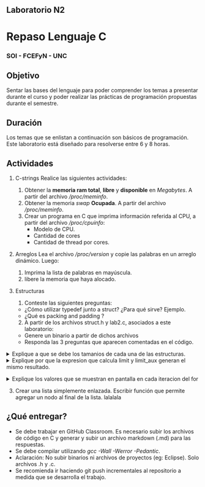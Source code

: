 ## Laboratorio N2
# Repaso Lenguaje C
### SOI - FCEFyN - UNC


## Objetivo
Sentar las bases del lenguaje para poder comprender los temas a presentar durante el curso y poder realizar las prácticas de programación propuestas durante el semestre.


## Duración
Los temas que se enlistan a continuación son básicos de programación. Este laboratorio está diseñado para resolverse entre 6 y 8 horas.


## Actividades
1. C-strings
Realice las siguientes actividades:
   1. Obtener la **memoria ram total**, **libre** y **disponible** en *Megabytes*. A partir del archivo */proc/meminfo*. 
   1. Obtener la memoria *swap* **Ocupada**. A partir del archivo */proc/meminfo*.
   1. Crear un programa en C que imprima información referida al CPU, a partir del archivo */proc/cpuinfo*:
       - Modelo de CPU.
       - Cantidad de cores 
       - Cantidad de thread por cores.

3. Arreglos
Lea el archivo */proc/version* y copie las palabras en un arreglo dinámico.
Luego:
   1. Imprima la lista de palabras en mayúscula. 
   2. libere la memoria que haya alocado.

4. Estructuras

   1. Conteste las siguientes preguntas:
     - ¿Cómo utilizar typedef junto a struct? ¿Para qué sirve? Ejemplo.
     - ¿Qué es packing and padding ?

   2. A partir de los archivos struct.h y lab2.c, asociados a este laboratorio:
     - Genere un binario a partir de dichos archivos
     - Responda las 3 preguntas que aparecen comentadas en el código.
   

<details><summary> Explique a que se debe los tamanios de cada una de las estructuras.</summary>

   Para poder explicar a que se deben los tamaños de cada una de las estructuras tenemos en cuenta 3 cosas, el tipo de dato que almacena, el orden en que lo hace y si se está o no usando padding.

   > Padding : Cuando se añaden bytes de memoria vacios entre los datos almacenados para alinear la información en memoria y que está sea de más simple acceso para el sistema.

   ### Tamaño de los disintos tipos de datos utilizados en estas estructuras.

   char → 1 byte

   short int → 2 bytes

   unsigned short int → 2 bytes

   int → 4 bytes

   long unsigned int → 8 bytes

   ### Orden de las estructuras

   <details><summary>BaseData</summary>

   - 4 bytes  
   
     char | char | null | null

   - 8 bytes
  
      int | int | int | int
  
   - 12 bytes
  
      unsigned short int | unsigned short int | char | null
  
  - 16 bytes
  
      unsigned short int | unsigned short int | char (Array) | char (Array)

   - 20 bytes
  
      char (Array) | null | null | null
    </details>

   <details><summary>ReorderData</summary>

   - 4 bytes
   
      char | char | null | null

   - 8 bytes
   
      int | int | int | int
   
   - 12 bytes
   
      unsgined short | unsigned short | unsigned short |unsigned short

   - 16 bytes      
 
      char | char (Array) | char (Array) | char (Array)
     </details>       

   > Comparando esta estructura con la anterior podemos como ver que a pesar de tener la misma cantidad y tipo de datos, el hecho de haberlos ordenado de tal forma que el padding sea mínimo nos permite ocupar menos espacio en memoria.

   <details><summary>ExtendedData</summary>

   - 4 bytes

      long unsigned int | long unsigned int | long unsigned int | long unsigned int
   
   - 8 bytes
      
      long unsigned int | long unsigned int | long unsigned int | long unsigned int
   
   - 12 bytes
   
      char | char | unsigned short int | unsigned short int

   - 16 bytes
   
      int | int | int | int

   - 20 bytes

      unsgined short | unsigned short | unsigned short |unsigned short

   - 24 bytes
   
      char | char (Array) | char (Array) | char (Array)
   </details>
       
   > Aquí se agregó un dato, por lo que ocupa bastante más espacio en memoria pero es muy eficiente ya que se acomoda de tal forma que no se necesita ningún padding.

   <details><summary>BaseDataPacked</summary>

   - 4 bytes

      char | char | int | int

   - 8 bytes

      int | int | unsigned short int | unsigned short int

   - 12 bytes
   
      char | unsigned short int | unsigned short int | char (Array)

   - 14 bytes
   
      char (Array) | char (Array) | 
      </details>
   
   > Al definir la estructura BaseDataPacked con el atributo Packed lo que sucede es que no se añaden los espacios vacíos Padding, como se explicó al prinicipio. Si no que en cambio un dato se almacena a continuación de otro aunque quede cortado. Algo que se ve claramente pasa con el dato int.
</details>
   
<details><summary> Explique por que la expresion que calcula limit y limit_aux generan el mismo resultado.</summary>

   Ambas devuelven el mismo resultado ya que están apuntando al mismo espacio en memoria, sin embargo es importante aclarar que no lo están haciendo de la misma forma, para entender esto explicaremos que es lo que hace cada línea.

   ### limit

   ```c
   char *limit = ((char *) &data + sizeof(BaseData)); 
   ```

   En este caso lo que sucede es que a la dirección de la variable data (variable que contiene una estructura de tipo BaseData) le sumamos el tamaño que posee la estructura BaseData.

   ### limit_aux

   ```c
   char *limit_aux =(char *) (&data +1);
   ```

   En este caso en limit_aux almacenamos la dirección de la variable data más el espacio equivalente a 1 ves el tamaño del tipo de dato que almacena data (en este caso es una estructura BaseData).

   ### Conclusión

   Si bien las formas en que  se llega  a tener la dirección de memoria almcenada es distinta, lo que sucede es que ambas variables obtienen el mismo valor.

   Para que quede claro esto no sería así en caso de que el dato almacenado en data fuera de un tamaño distinto a BaseData o que el valor sumado en limit fuera el de una estructura con un tamaño distinto al almacenado en data.  </details>
   
<details><summary>Explique los valores que se muestran en pantalla en cada iteracion del for</summary>

   Para poder explicar las salidas debemos entender primero que es lo que está haciendo el for y luego que son los datos mostrados.

   ```c
   const BaseData data = {
                  .a = 1, 
                  .b = 3, 
                  .x = 15, 
                  .y = 65535, 
                  .c = 128, 
                  .z = -1, 
                  .d = {1,1,1} 
      };
   char *limit = ((char *) &data + sizeof(BaseData));
   int i = 0;
      /* Explique los valores que se muestran en pantalla en cada iteracion del for */
      for (char *c = (char *) &data; c < limit; c++, i++ ){
         printf("byte %02d : 0x%02hhx \n", i, *c);
      }
   ```

   En primer lugar observamos que dentro del **for** se define un puntero **c**, el cual apunta a la variable data. También tenmos que el condicional es que **c > limit**, sabemos por lo estudiado en el punto anterior que **limit** es la direcciónde **c** más el tamaño de una estructura **BaseData**. Y por último al observar que en cada iteración se incrementan en 1 tanto la variable **i** (solo se usa como identificador) como la variable **c,** llegamos a la conclusión de que vamos a recorrer la estructura almacenada en **data** byte por byte.

   Para el siguiente paso colocaremos una salida de consola y estudiaremos que significan cada uno de esos valores.

   En el primer punto pudimos ver como se almacenan los datos en esta estructura, por lo que utilizando este conocimiento los separaremos según el tipo de dato que almacenan para poder entenderlos más fácilmente. 

   ### char → a x = 1<sub>dec</sub> = 01<sub>hex</sub>

   byte 00 : 0x01 

   ### char → b = 3<sub>dec</sub> = 03<sub>hex</sub>

   byte 01 : 0x03 

   ### padding → valor indefinido

   byte 02 : 0x00 

   byte 03 : 0x00 

   ### int → x = 15<sub>dec</sub>= 0000000f<sub>hex</sub>

   byte 04 : 0x0f

   byte 05 : 0x00

   byte 06 : 0x00

   byte 07 : 0x00

   ### unsigned short int → y = 65535<sub>dec</sub> = ffff<sub>hex</sub>

   byte 08 : 0xff

   byte 09 : 0xff

   ### char → c = 128<sub>dec</sub> = 80<sub>hex</sub>

   byte 10 : 0x80

   ### padding → valor indefinido

   byte 11 : 0xbb

   ### unsigned short in → z = -1<sub>dec</sub>  = 65535<sub>dec_unsigned</sub> = ffff<sub>hex</sub>

   byte 12 : 0xff

   byte 13 : 0xff

   ### char (Array) → d[0] = 1<sub>dec</sub> = 01<sub>hex</sub>

   byte 14 : 0x01

   ### char (Array) → d[1] = 1<sub>dec</sub> = 01<sub>hex</sub>

   byte 15 : 0x01

   ### char (Array) → d[2] = 1<sub>dec</sub> = 01<sub>hex</sub>

   byte 16 : 0x01

   ### padding → valor indefinido

   byte 17 : 0xfa

   byte 18 : 0x74

   byte 19 : 0x02
   </details>
   
   3. Crear una lista simplemente enlazada. Escribir función que permite agregar un nodo al final de la lista.
lalalala


## ¿Qué entregar?
- Se debe trabajar en GitHub Classroom. Es necesario subir los archivos de código en C y generar y subir un archivo markdown (.md) para las respuestas.
- Se debe compilar utilizando *gcc -Wall -Werror -Pedantic*.
- Aclaración: No subir binarios ni archivos de proyectos (eg: Eclipse). Solo archivos .h y .c.
- Se recomienda ir haciendo git push incrementales al repositorio a medida que se desarrolla el trabajo.



